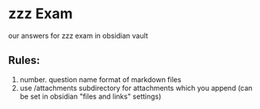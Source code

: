 # zzz Exam
our answers for zzz exam in obsidian vault
## Rules:
1)  number. question name format of markdown files
2)  use /attachments subdirectory for attachments which you append 
  (can be set in obsidian "files and links" settings)
